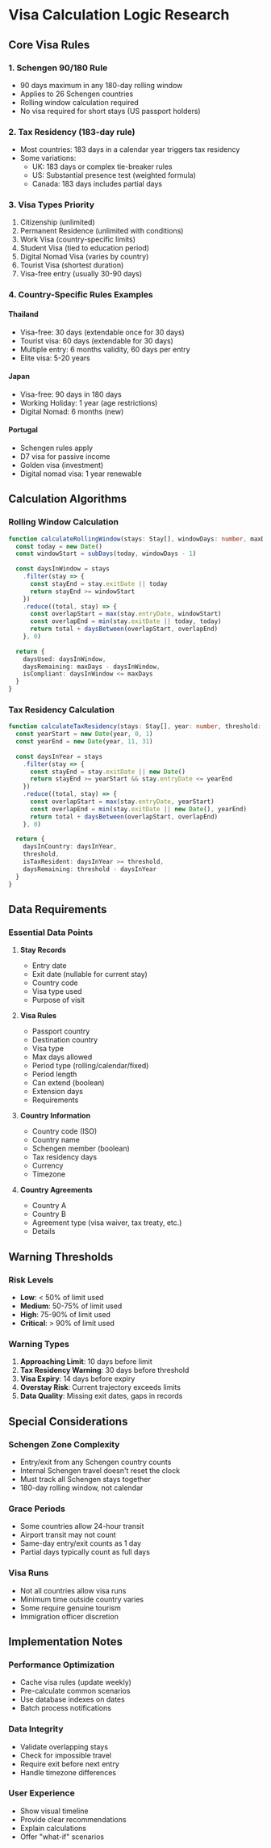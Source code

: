 # Visa Calculation Logic Research

## Core Visa Rules

### 1. Schengen 90/180 Rule
- 90 days maximum in any 180-day rolling window
- Applies to 26 Schengen countries
- Rolling window calculation required
- No visa required for short stays (US passport holders)

### 2. Tax Residency (183-day rule)
- Most countries: 183 days in a calendar year triggers tax residency
- Some variations:
  - UK: 183 days or complex tie-breaker rules
  - US: Substantial presence test (weighted formula)
  - Canada: 183 days includes partial days

### 3. Visa Types Priority
1. Citizenship (unlimited)
2. Permanent Residence (unlimited with conditions)
3. Work Visa (country-specific limits)
4. Student Visa (tied to education period)
5. Digital Nomad Visa (varies by country)
6. Tourist Visa (shortest duration)
7. Visa-free entry (usually 30-90 days)

### 4. Country-Specific Rules Examples

#### Thailand
- Visa-free: 30 days (extendable once for 30 days)
- Tourist visa: 60 days (extendable for 30 days)
- Multiple entry: 6 months validity, 60 days per entry
- Elite visa: 5-20 years

#### Japan
- Visa-free: 90 days in 180 days
- Working Holiday: 1 year (age restrictions)
- Digital Nomad: 6 months (new)

#### Portugal
- Schengen rules apply
- D7 visa for passive income
- Golden visa (investment)
- Digital nomad visa: 1 year renewable

## Calculation Algorithms

### Rolling Window Calculation
```typescript
function calculateRollingWindow(stays: Stay[], windowDays: number, maxDays: number) {
  const today = new Date()
  const windowStart = subDays(today, windowDays - 1)
  
  const daysInWindow = stays
    .filter(stay => {
      const stayEnd = stay.exitDate || today
      return stayEnd >= windowStart
    })
    .reduce((total, stay) => {
      const overlapStart = max(stay.entryDate, windowStart)
      const overlapEnd = min(stay.exitDate || today, today)
      return total + daysBetween(overlapStart, overlapEnd)
    }, 0)
    
  return {
    daysUsed: daysInWindow,
    daysRemaining: maxDays - daysInWindow,
    isCompliant: daysInWindow <= maxDays
  }
}
```

### Tax Residency Calculation
```typescript
function calculateTaxResidency(stays: Stay[], year: number, threshold: number = 183) {
  const yearStart = new Date(year, 0, 1)
  const yearEnd = new Date(year, 11, 31)
  
  const daysInYear = stays
    .filter(stay => {
      const stayEnd = stay.exitDate || new Date()
      return stayEnd >= yearStart && stay.entryDate <= yearEnd
    })
    .reduce((total, stay) => {
      const overlapStart = max(stay.entryDate, yearStart)
      const overlapEnd = min(stay.exitDate || new Date(), yearEnd)
      return total + daysBetween(overlapStart, overlapEnd)
    }, 0)
    
  return {
    daysInCountry: daysInYear,
    threshold,
    isTaxResident: daysInYear >= threshold,
    daysRemaining: threshold - daysInYear
  }
}
```

## Data Requirements

### Essential Data Points
1. **Stay Records**
   - Entry date
   - Exit date (nullable for current stay)
   - Country code
   - Visa type used
   - Purpose of visit

2. **Visa Rules**
   - Passport country
   - Destination country
   - Visa type
   - Max days allowed
   - Period type (rolling/calendar/fixed)
   - Period length
   - Can extend (boolean)
   - Extension days
   - Requirements

3. **Country Information**
   - Country code (ISO)
   - Country name
   - Schengen member (boolean)
   - Tax residency days
   - Currency
   - Timezone

4. **Country Agreements**
   - Country A
   - Country B
   - Agreement type (visa waiver, tax treaty, etc.)
   - Details

## Warning Thresholds

### Risk Levels
- **Low**: < 50% of limit used
- **Medium**: 50-75% of limit used
- **High**: 75-90% of limit used
- **Critical**: > 90% of limit used

### Warning Types
1. **Approaching Limit**: 10 days before limit
2. **Tax Residency Warning**: 30 days before threshold
3. **Visa Expiry**: 14 days before expiry
4. **Overstay Risk**: Current trajectory exceeds limits
5. **Data Quality**: Missing exit dates, gaps in records

## Special Considerations

### Schengen Zone Complexity
- Entry/exit from any Schengen country counts
- Internal Schengen travel doesn't reset the clock
- Must track all Schengen stays together
- 180-day rolling window, not calendar

### Grace Periods
- Some countries allow 24-hour transit
- Airport transit may not count
- Same-day entry/exit counts as 1 day
- Partial days typically count as full days

### Visa Runs
- Not all countries allow visa runs
- Minimum time outside country varies
- Some require genuine tourism
- Immigration officer discretion

## Implementation Notes

### Performance Optimization
- Cache visa rules (update weekly)
- Pre-calculate common scenarios
- Use database indexes on dates
- Batch process notifications

### Data Integrity
- Validate overlapping stays
- Check for impossible travel
- Require exit before next entry
- Handle timezone differences

### User Experience
- Show visual timeline
- Provide clear recommendations
- Explain calculations
- Offer "what-if" scenarios